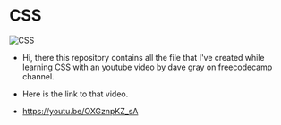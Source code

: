 # CSS

![CSS](https://f9s9t9d6.rocketcdn.me/wp-content/uploads/2020/04/Artboard-11-1024x724.png)

- Hi, there this repository contains all the file that I've created while learning CSS with an youtube video by dave gray on freecodecamp channel.

- Here is the link to that video.

- https://youtu.be/OXGznpKZ_sA

